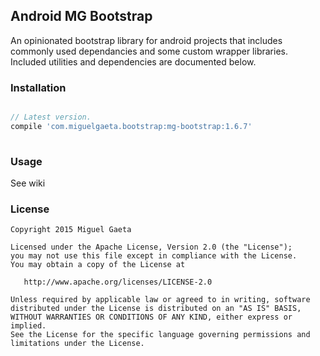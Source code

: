 ## Android MG Bootstrap

An opinionated bootstrap library for android projects that includes commonly used dependancies and some custom wrapper libraries.  Included utilities and dependencies are documented below.

### Installation

```groovy

// Latest version.
compile 'com.miguelgaeta.bootstrap:mg-bootstrap:1.6.7'
    
```

### Usage

See wiki

### License

    Copyright 2015 Miguel Gaeta

    Licensed under the Apache License, Version 2.0 (the "License");
    you may not use this file except in compliance with the License.
    You may obtain a copy of the License at

       http://www.apache.org/licenses/LICENSE-2.0

    Unless required by applicable law or agreed to in writing, software
    distributed under the License is distributed on an "AS IS" BASIS,
    WITHOUT WARRANTIES OR CONDITIONS OF ANY KIND, either express or implied.
    See the License for the specific language governing permissions and
    limitations under the License.
